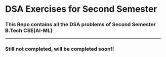 # DSA Exercises for Second Semester
### This Repo contains all the DSA problems of Second Semester B.Tech CSE(AI-ML)
--------------------------------------------------------------------------------
### Still not completed, will be completed soon!!